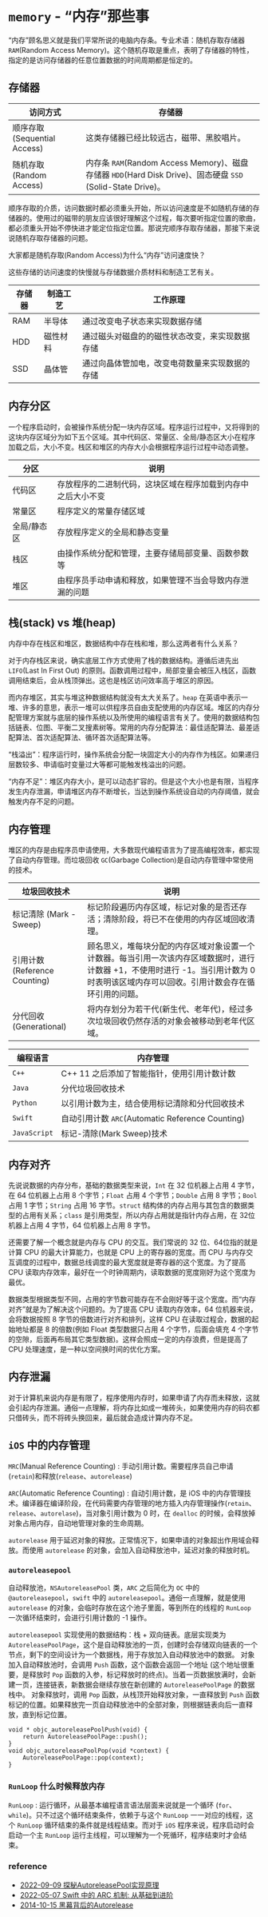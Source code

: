 # `memory` - “内存”那些事

  “内存”顾名思义就是我们平常所说的电脑内存条。专业术语：随机存取存储器 `RAM`(Random Access Memory)。这个随机存取是重点，表明了存储器的特性，指定的是访问存储器的任意位置数据的时间周期都是恒定的。

## 存储器

| 访问方式 | 存储器
| -- | --
| 顺序存取(Sequential Access) | 这类存储器已经比较远古，磁带、黑胶唱片。
| 随机存取(Random Access) | 内存条 `RAM`(Random Access Memory)、磁盘存储器 `HDD`(Hard Disk Drive)、固态硬盘 `SSD` (Solid-State Drive)。

  顺序存取的介质，访问数据时都必须重头开始，所以访问速度是不如随机存储的存储器的。使用过的磁带的朋友应该很好理解这个过程，每次要听指定位置的歌曲，都必须重头开始不停快进才能定位指定位置。那说完顺序存取存储器，那接下来说说随机存取存储器的问题。

  大家都是随机存取(Random Access)为什么“内存”访问速度快？
    
  这些存储的访问速度的快慢就与存储数据介质材料和制造工艺有关。
  
| 存储器 | 制造工艺 | 工作原理
| -- | -- | --
| RAM | 半导体   | 通过改变电子状态来实现数据存储
| HDD | 磁性材料 | 通过磁头对磁盘的的磁性状态改变，来实现数据存储
| SSD | 晶体管   | 通过向晶体管加电，改变电荷数量来实现数据的存储

## 内存分区

  一个程序启动时，会被操作系统分配一块内存区域。程序运行过程中，又将得到的这块内存区域分为如下五个区域。其中代码区、常量区、全局/静态区大小在程序加载之后，大小不变。栈区和堆区的内存大小会根据程序运行过程中动态调整。

| 分区 | 说明
| -- | --
| 代码区       | 存放程序的二进制代码，这块区域在程序加载到内存中之后大小不变
| 常量区       | 程序定义的常量存储区域
| 全局/静态区   | 存放程序定义的全局和静态变量
| 栈区         | 由操作系统分配和管理，主要存储局部变量、函数参数等
| 堆区         | 由程序员手动申请和释放，如果管理不当会导致内存泄漏的问题

## 栈(stack) vs 堆(heap)

  内存中存在栈区和堆区，数据结构中存在栈和堆，那么这两者有什么关系？
  
  对于内存栈区来说，确实底层工作方式使用了栈的数据结构。遵循后进先出 `LIFO`(Last In First Out) 的原则。函数调用过程中，局部变量会被压入栈区，函数调用结束后，会从栈顶弹出。这也是栈区访问效率高于堆区的原因。
  
  而内存堆区，其实与堆这种数据结构就没有太大关系了。`heap` 在英语中表示一堆、许多的意思，表示一堆可以供程序员自由支配使用的内存区域。堆区的内存分配管理方案就与底层的操作系统以及所使用的编程语言有关了。使用的数据结构包括链表、位图、平衡二叉搜素树等。常用的内存分配算法：最佳适配算法、最差适配算法、首次适配算法、循环首次适配算法等。
  
  “栈溢出”：程序运行时，操作系统会分配一块固定大小的内存作为栈区。如果递归层数较多、申请临时变量过大等都可能触发栈溢出的问题。
  
  “内存不足”：堆区内存大小，是可以动态扩容的。但是这个大小也是有限，当程序发生内存泄漏，申请堆区内存不断增长，当达到操作系统设自动的内存阈值，就会触发内存不足的问题。

## 内存管理
  
  堆区的内存是由程序员申请使用，大多数现代编程语言为了提高编程效率，都实现了自动内存管理。而垃圾回收 `GC`(Garbage Collection)是自动内存管理中常使用的技术。

| 垃圾回收技术 | 说明
| -- | --
| 标记清除 (Mark - Sweep)       | 标记阶段遍历内存区域，标记对象的是否还存活；清除阶段，将已不在使用的内存区域回收清理。
| 引用计数 (Reference Counting) | 顾名思义，堆每块分配的内存区域对象设置一个计数器。每当引用一次该内存区域数据时，进行计数器 +1，不使用时进行 -1。当引用计数为 0 时表明该区域内存可以回收。引用计数会存在循环引用的问题。
| 分代回收 (Generational)       | 将内存划分为若干代(新生代、老年代)，经过多次垃圾回收仍然存活的对象会被移动到老年代区域。

| 编程语言 | 内存管理
| -- | --
| `C++`         | C++ 11 之后添加了智能指针，使用引用计数计数
| `Java`        | 分代垃圾回收技术
| `Python`      | 以引用计数为主，结合使用标记清除和分代回收技术
| `Swift`       | 自动引用计数 `ARC`(Automatic Reference Counting) 
| `JavaScript`  | 标记-清除(Mark Sweep)技术

## 内存对齐

  先说说数据的内存分布，基础的数据类型来说，`Int` 在 32 位机器上占用 4 字节，在 64 位机器上占用 8 个字节；`Float` 占用 4 个字节；`Double` 占用 8 字节；`Bool` 占用 1 字节；`String` 占用 16 字节。`struct` 结构体的内存占用与其包含的数据类型的占用有关系；`class` 是引用类型，所以内存占用就是指针内存占用，在 32位机器上占用 4 字节，64 位机器上占用 8 字节。
  
  还需要了解一个概念就是内存与 CPU 的交互。我们常说的 32 位、64位指的就是计算 CPU 的最大计算能力，也就是 CPU 上的寄存器的宽度。而 CPU 与内存交互调度的过程中，数据总线调度的最大宽度就是寄存器的这个宽度。为了提高 CPU 读取内存效率，最好在一个时钟周期内，读取数据的宽度刚好为这个宽度为最优。
  
  数据类型根据类型不同，占用的字节数可能存在不会刚好等于这个宽度。而“内存对齐”就是为了解决这个问题的。为了提高 CPU 读取内存效率，64 位机器来说，会将数据按照 8 字节的倍数进行对齐和排列，这样 CPU 在读取过程会，数据的起始地址都是 8 的倍数(例如 Float 类型数据只占用 4 个字节，后面会填充 4 个字节的空隙，后面再布局其它类型数据)。这样会照成一定的内存浪费，但是提高了 CPU 处理速度，是一种以空间换时间的优化方案。

## 内存泄漏

  对于计算机来说内存是有限了，程序使用内存时，如果申请了内存而未释放，这就会引起内存泄漏。通俗一点理解，将内存比如成一堆砖头，如果使用内存的码农都只借砖头，而不将砖头换回来，最后就会造成计算内存不足。

## `iOS` 中的内存管理

  `MRC`(Manual Reference Counting) : 手动引用计数。需要程序员自己申请(`retain`)和释放(`release`、`autorelease`)
  
  `ARC`(Automatic Reference Counting) : 自动引用计数，是 iOS 中的内存管理技术。编译器在编译阶段，在代码需要内存管理的地方插入内存管理操作(`retain`、`release`、`autorelase`)，当对象引用计数为 0 时，在 `dealloc` 的时候，会释放掉对象占用内存，自动地管理对象的生命周期。

  `autorelease` 用于延迟对象的释放。正常情况下，如果申请的对象超出作用域会释放。而使用 `autorelease` 的对象，会加入自动释放池中，延迟对象的释放时机。

### `autoreleasepool`

  自动释放池，`NSAutoreleasePool` 类，`ARC` 之后简化为 `OC` 中的 `@autoreleasepool`，`swift` 中的 `autoreleasepool`。通俗一点理解，就是使用 `autorelease` 的对象，会临时存放在这个池子里面，等到所在的线程的 `RunLoop` 一次循环结束时，会进行引用计数的 -1 操作。
  
  `autoreleasepool` 实现使用的数据结构：栈 + 双向链表。底层实现类为 `AutoreleasePoolPage`，这个是自动释放池的一页，创建时会存储双向链表的一个节点，剩下的空间设计为一个数据栈，用于存放加入自动释放池中的数据。
  对象加入自动释放池时，会调用 `Push` 函数，这个函数会返回一个地址 (这个地址很重要，是释放时 `Pop` 函数的入参，标记释放时的终点)。当着一页数据放满时，会新建一页，连接链表，新数据会继续存放在新创建的 `AutoreleasePoolPage` 的数据栈中。
  对象释放时，调用 `Pop` 函数，从栈顶开始释放对象，一直释放到 `Push` 函数标记的位置。如果释放完一页自动释放池中的全部对象，则根据链表向后一直释放，直到标记位置。

```objc
void * objc_autoreleasePoolPush(void) {
    return AutoreleasePoolPage::push();
}
void objc_autoreleasePoolPop(void *context) {
    AutoreleasePoolPage::pop(context);
}
```

### `RunLoop` 什么时候释放内存

  `RunLoop` : 运行循环，从最基本编程语言语法层面来说就是一个循环 (`for`、`while`)。只不过这个循环结束条件，依赖于与这个 `RunLoop` 一一对应的线程，这个 `RunLoop` 循环结束的条件就是线程结束。而对于 `iOS` 程序来说，程序启动时会启动一个主 `RunLoop` 运行主线程，可以理解为一个死循环，程序结束时才会结束。

### reference

- [2022-09-09 探秘AutoreleasePool实现原理](https://juejin.cn/post/7141285896250195982)
- [2022-05-07 Swift 中的 ARC 机制: 从基础到进阶](https://juejin.cn/post/7094799538455576584)
- [2014-10-15 黑幕背后的Autorelease](http://blog.sunnyxx.com/2014/10/15/behind-autorelease/)